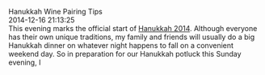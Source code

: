 Hanukkah Wine Pairing Tips<br/>2014-12-16 21:13:25<br/>This evening marks the official start of [Hanukkah 2014](\"http://en.wikipedia.org/wiki/Hanukkah\"). Although everyone has their own unique traditions, my family and friends will usually do a big Hanukkah dinner on whatever night happens to fall on a convenient weekend day. So in preparation for our Hanukkah potluck this Sunday evening, I